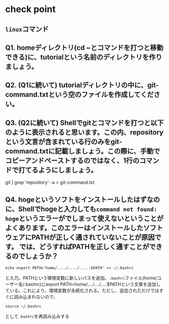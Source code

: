 # check point


## `linux`コマンド
## Q1. homeディレクトリ(cd ~とコマンドを打つと移動できる)に、tutorialという名前のディレクトリを作りましょう。

## Q2. (Q1に続いて) tutorialディレクトリの中に、git-command.txtという空のファイルを作成してください。

## Q3. (Q2に続いて) Shellでgitとコマンドを打つと以下のように表示されると思います。この内、repositoryという文言が含まれている行のみをgit-command.txtに記載しましょう。この際に、手動でコピーアンドペーストするのではなく、1行のコマンドで打てるようにしましょう。
git | grep 'repository'  -a > git-command.txt

## Q4. hogeというソフトをインストールしたはずなのに、Shellでhogeと入力しても`command not found: hoge`というエラーがでしまって使えないということがよくあります。このエラーはインストールしたソフトウェアにPATHが正しく通されていないことが原因です。 では、どうすればPATHを正しく通すことができるのでしょうか？
`echo export PATH='home/..../..../....:$PATH' >> ~/.bashrc`

と入力。PATHという環境変数に新しいパスを追加。`.bashrc`ファイル(home/ユーザー名/.bashrc)にexport PATH=home/..../..../....:$PATHという文章を追加している。これにより、環境変数が永続化される。ただし、追加されただけではすぐに読み込まれないので、

`source ~/.bashrc`

として`.bashrc`を再読み込みする



